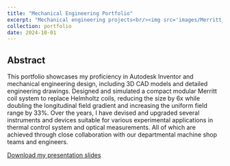 ```yaml
---
title: "Mechanical Engineering Portfolio"
excerpt: "Mechanical engineering projects<br/><img src='images/Merritt_coil_master_view.png'>"
collection: portfolio
date: 2024-10-01
---
```


## Abstract
This portfolio showcases my proficiency in Autodesk Inventor and mechanical engineering design, including 3D CAD models and detailed engineering drawings. Designed and simulated a compact modular Merritt coil system to replace Helmholtz coils, reducing the size by 6x while doubling the longitudinal field gradient and increasing the uniform field range by $33\%$. Over the years, I have devised and upgraded several instruments and devices suitable for various experimental applications in thermal control system and optical measurements. All of which are achieved through close collaboration with our departmental machine shop teams and engineers.

<p><a href="{{ base_path }}/portfolio-bruce.github.io//portfolio//Jiachen_He_ME_portfolio.pdf" target="_blank">Download my presentation slides</a></p>